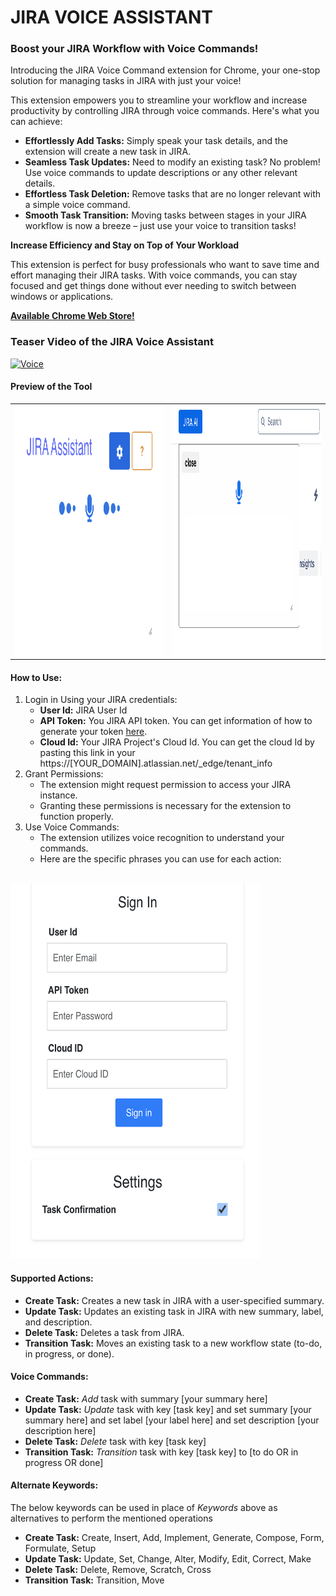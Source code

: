 <h1>JIRA VOICE ASSISTANT</h1>

<h3>Boost your JIRA Workflow with Voice Commands!</h3>
<p>Introducing the JIRA Voice Command extension for Chrome, your one-stop solution for managing tasks in JIRA with just your voice!</p>

<p>This extension empowers you to streamline your workflow and increase productivity by controlling JIRA through voice commands. Here's what you can achieve:</p>

<ul>
<li><b>Effortlessly Add Tasks:</b>  Simply speak your task details, and the extension will create a new task in JIRA.</li>
<li><b>Seamless Task Updates:</b> Need to modify an existing task? No problem! Use voice commands to update descriptions or any other relevant details.</li>
<li><b>Effortless Task Deletion:</b>  Remove tasks that are no longer relevant with a simple voice command.</li>
<li><b>Smooth Task Transition:</b>  Moving tasks between stages in your JIRA workflow is now a breeze – just use your voice to transition tasks!</li>
</ul>

<b>Increase Efficiency and Stay on Top of Your Workload</b>

<p>This extension is perfect for busy professionals who want to save time and effort managing their JIRA tasks. With voice commands, you can stay focused and get things done without ever needing to switch between windows or applications.</p>

<b><a href=https://chromewebstore.google.com/detail/jira-voice-assistant/pmkkodnnklbefedoioocpgnccmnibfni>Available Chrome Web Store!<a></b>

<h3>Teaser Video of the JIRA Voice Assistant</h3>

[![Voice](https://img.youtube.com/vi/axsY4opiNqA/hqdefault.jpg)](https://youtu.be/axsY4opiNqA)

<h4>Preview of the Tool</h4>

<table border="0">
 <tr>
    <td><img src="screenshots/Image 1.png" alt="project-screenshot" width="600" height="400/"></td>
    <td><img src="screenshots/Image 3.png" alt="project-screenshot" width="600" height="400/"></td>
 </tr>
</table>


<section class="how-to-use">
                <h4>How to Use:</h4>
                <ol>
                    <li>
                        Login in Using your JIRA credentials:
                        <ul>
                            <li><b>User Id:</b> JIRA User Id</li>
                            <li><b>API Token:</b> You JIRA API token. You can get information of how to generate your token <a href="https://support.atlassian.com/atlassian-account/docs/manage-api-tokens-for-your-atlassian-account/" target="_blank">here</a>.</li>
                            <li><b>Cloud Id:</b> Your JIRA Project's Cloud Id. You can get the cloud Id by pasting this link in your https://[YOUR_DOMAIN].atlassian.net/_edge/tenant_info</li>
                        </ul>
                    </li>
                    <li>
                        Grant Permissions:
                        <ul>
                            <li>The extension might request permission to access your JIRA instance.</li>
                            <li>Granting these permissions is necessary for the extension to function properly.</li>
                        </ul>
                    </li>
                    <li>
                        Use Voice Commands:
                        <ul>
                            <li>The extension utilizes voice recognition to understand your commands.</li>
                            <li>Here are the specific phrases you can use for each action:</li>
                        </ul>
                    </li>
                </ol>
            </section>


<br><img src="screenshots/Image 2.png" alt="project-screenshot" width="400" height="600/"><br>
<section class="how-to-use">
                <h4>Supported Actions:</h4>
                <ul class="supported-actions">
                    <li><b>Create Task:</b> Creates a new task in JIRA with a user-specified summary.</li>
                    <li><b>Update Task:</b> Updates an existing task in JIRA with new summary, label, and description.</li>
                    <li><b>Delete Task:</b> Deletes a task from JIRA.</li>
                    <li><b>Transition Task:</b> Moves an existing task to a new workflow state (to-do, in progress, or done).</li>
                </ul>
            </section>

<section class="how-to-use">
                <h4>Voice Commands:</h4>
                <ul>
                    <li><b>Create Task:</b> <i>Add</i> task with summary [your summary here]</li>
                    <li><b>Update Task:</b> <i>Update</i> task with key [task key] and set summary [your summary here] and set label [your label here] and set description [your description here]</li>
                    <li><b>Delete Task:</b> <i>Delete</i> task with key [task key]</li>
                    <li><b>Transition Task:</b> <i>Transition</i> task with key [task key] to [to do OR in progress OR done]</li>
                </ul>
                <h4>Alternate Keywords:</h4>
                <p>The below keywords can be used in place of <i>Keywords</i> above as alternatives to perform the mentioned operations</p>
                <ul>
                    <li><b>Create Task:</b> Create, Insert, Add, Implement, Generate, Compose, Form, Formulate, Setup</li>
                    <li><b>Update Task:</b> Update, Set, Change, Alter, Modify, Edit, Correct, Make</li>
                    <li><b>Delete Task:</b>  Delete, Remove, Scratch, Cross</li>
                    <li><b>Transition Task:</b> Transition, Move</li>
                </ul>
            </section>
